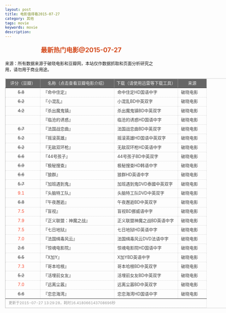 ```yaml
---
layout: post
title: 电影值得看2015-07-27
category: 其他
tags: movie
keywords: movie 
description: 
---
```

<h2 style="text-align:center;color:#D54E21;margin:20px auto">最新热门电影@2015-07-27</h2>
<div>来源：所有数据来源于破晓电影和豆瓣网，本站仅作数据抓取和页面分析研究之用，请勿用于商业用途。</div>
<table id="movietb">
   <thead>
     <tr>
       <td width="100px">评分（豆瓣）</td>
       <td width="230px">名称（点击查看豆瓣电影介绍）</td>
       <td>下载（请使用迅雷等下载工具）</td>
       <td width="80px">来源</td>
     </tr>
   </thead>
   <tbody>
    <tr><td><a class="grade_bad" href="http://movie.douban.com/subject/26579425/collections" target="_blank">5.8</a></td>      <td>『<a class="movie" href="http://movie.douban.com/subject/26579425/" target="_blank">命中住定</a>』</td>      <td><a class="dllink" href="ftp://8:8@p13.poxiao.com:8202/[www.poxiao.com破晓电影]命中住定HD国语中字.mkv" target="_blank">命中住定HD国语中字</a></td>      <td><a class="dlsource" href="http://www.poxiao.com/movie/38636.html" target="_blank">破晓电影</a><br /></td>    </tr>    <tr><td><a class="grade_bad" href="http://movie.douban.com/subject/21349301/collections" target="_blank">6.2</a></td>      <td>『<a class="movie" href="http://movie.douban.com/subject/21349301/" target="_blank">小混乱</a>』</td>      <td><a class="dllink" href="ftp://3:3@p13.poxiao.com:8202/[www.poxiao.com破晓电影]小混乱BD中英双字.rmvb" target="_blank">小混乱BD中英双字</a></td>      <td><a class="dlsource" href="http://www.poxiao.com/movie/38635.html" target="_blank">破晓电影</a><br /></td>    </tr>    <tr><td><a class="grade_bad" href="http://movie.douban.com/subject/24532586/collections" target="_blank">4.2</a></td>      <td>『<a class="movie" href="http://movie.douban.com/subject/24532586/" target="_blank">杀出魔鬼镇</a>』</td>      <td><a class="dllink" href="ftp://1:1@p13.poxiao.com:8202/[www.poxiao.com破晓电影]杀出魔鬼镇BD中英双字.rmvb" target="_blank">杀出魔鬼镇BD中英双字</a></td>      <td><a class="dlsource" href="http://www.poxiao.com/movie/38634.html" target="_blank">破晓电影</a><br /></td>    </tr>    <tr><td><a class="grade_bad" href="http://movie.douban.com/subject/26576794/collections" target="_blank"></a></td>      <td>『<a class="movie" href="http://movie.douban.com/subject/26576794/" target="_blank">临沧的诱惑</a>』</td>      <td><a class="dllink" href="ftp://5:5@p13.poxiao.com:8202/[www.poxiao.com破晓电影]临沧的诱惑HD国语中字.rmvb" target="_blank">临沧的诱惑HD国语中字</a></td>      <td><a class="dlsource" href="http://www.poxiao.com/movie/38631.html" target="_blank">破晓电影</a><br /></td>    </tr>    <tr><td><a class="grade_bad" href="http://movie.douban.com/subject/3319744/collections" target="_blank">6.7</a></td>      <td>『<a class="movie" href="http://movie.douban.com/subject/3319744/" target="_blank">法国战恋曲</a>』</td>      <td><a class="dllink" href="ftp://6:6@p13.poxiao.com:8202/[www.poxiao.com破晓电影]法国战恋曲BD中英双字.rmvb" target="_blank">法国战恋曲BD中英双字</a></td>      <td><a class="dlsource" href="http://www.poxiao.com/movie/38630.html" target="_blank">破晓电影</a><br /></td>    </tr>    <tr><td><a class="grade_bad" href="http://movie.douban.com/subject/25706778/collections" target="_blank">5.2</a></td>      <td>『<a class="movie" href="http://movie.douban.com/subject/25706778/" target="_blank">摇滚英雄</a>』</td>      <td><a class="dllink" href="ftp://1:1@p13.poxiao.com:8202/[www.poxiao.com破晓电影]摇滚英雄HD国语中英双字.rmvb" target="_blank">摇滚英雄HD国语中英双字</a></td>      <td><a class="dlsource" href="http://www.poxiao.com/movie/38627.html" target="_blank">破晓电影</a><br /></td>    </tr>    <tr><td><a class="grade_bad" href="http://movie.douban.com/subject/10526498/collections" target="_blank">6.2</a></td>      <td>『<a class="movie" href="http://movie.douban.com/subject/10526498/" target="_blank">无敌双环枪</a>』</td>      <td><a class="dllink" href="ftp://2:2@p13.poxiao.com:8202/[www.poxiao.com破晓电影]无敌双环枪HD英语中字.rmvb" target="_blank">无敌双环枪HD英语中字</a></td>      <td><a class="dlsource" href="http://www.poxiao.com/movie/38626.html" target="_blank">破晓电影</a><br /></td>    </tr>    <tr><td><a class="grade_bad" href="http://movie.douban.com/subject/2363942/collections" target="_blank">6.6</a></td>      <td>『<a class="movie" href="http://movie.douban.com/subject/2363942/" target="_blank">44号孩子</a>』</td>      <td><a class="dllink" href="ftp://5:5@p13.poxiao.com:8202/[www.poxiao.com破晓电影]44号孩子BD中英双字.rmvb" target="_blank">44号孩子BD中英双字</a></td>      <td><a class="dlsource" href="http://www.poxiao.com/movie/38623.html" target="_blank">破晓电影</a><br /></td>    </tr>    <tr><td><a class="grade_bad" href="http://movie.douban.com/subject/25856626/collections" target="_blank">6.9</a></td>      <td>『<a class="movie" href="http://movie.douban.com/subject/25856626/" target="_blank">极秘搜查</a>』</td>      <td><a class="dllink" href="ftp://8:8@p13.poxiao.com:8202/[www.poxiao.com破晓电影]极秘搜查HD韩语中字.rmvb" target="_blank">极秘搜查HD韩语中字</a></td>      <td><a class="dlsource" href="http://www.poxiao.com/movie/38621.html" target="_blank">破晓电影</a><br /></td>    </tr>    <tr><td><a class="grade_bad" href="http://movie.douban.com/subject/26276378/collections" target="_blank">6.6</a></td>      <td>『<a class="movie" href="http://movie.douban.com/subject/26276378/" target="_blank">狼群</a>』</td>      <td><a class="dllink" href="ftp://7:7@p13.poxiao.com:8202/[www.poxiao.com破晓电影]狼群HD英语中字.rmvb" target="_blank">狼群HD英语中字</a></td>      <td><a class="dlsource" href="http://www.poxiao.com/movie/38620.html" target="_blank">破晓电影</a><br /></td>    </tr>    <tr><td><a class="grade_bad" href="http://movie.douban.com/subject/25905773/collections" target="_blank">5.7</a></td>      <td>『<a class="movie" href="http://movie.douban.com/subject/25905773/" target="_blank">加班遇到鬼</a>』</td>      <td><a class="dllink" href="ftp://6:6@p13.poxiao.com:8202/[www.poxiao.com破晓电影]加班遇到鬼DVD泰國中英双字.rmvb" target="_blank">加班遇到鬼DVD泰國中英双字</a></td>      <td><a class="dlsource" href="http://www.poxiao.com/movie/38619.html" target="_blank">破晓电影</a><br /></td>    </tr>    <tr><td><a class="grade_good" href="http://movie.douban.com/subject/10533913/collections" target="_blank">9.1</a></td>      <td>『<a class="movie" href="http://movie.douban.com/subject/10533913/" target="_blank">头脑特工队</a>』</td>      <td><a class="dllink" href="ftp://5:5@p13.poxiao.com:8202/[www.poxiao.com破晓电影]头脑特工队DVD中英双字.rmvb" target="_blank">头脑特工队DVD中英双字</a></td>      <td><a class="dlsource" href="http://www.poxiao.com/movie/38618.html" target="_blank">破晓电影</a><br /></td>    </tr>    <tr><td><a class="grade_bad" href="http://movie.douban.com/subject/24883815/collections" target="_blank">6.8</a></td>      <td>『<a class="movie" href="http://movie.douban.com/subject/24883815/" target="_blank">午夜邂逅</a>』</td>      <td><a class="dllink" href="ftp://2:2@p13.poxiao.com:8202/[www.poxiao.com破晓电影]午夜邂逅BD中英双字.rmvb" target="_blank">午夜邂逅BD中英双字</a></td>      <td><a class="dlsource" href="http://www.poxiao.com/movie/38617.html" target="_blank">破晓电影</a><br /></td>    </tr>    <tr><td><a class="grade_good" href="http://movie.douban.com/subject/25785124/collections" target="_blank">7.5</a></td>      <td>『<a class="movie" href="http://movie.douban.com/subject/25785124/" target="_blank">盲视</a>』</td>      <td><a class="dllink" href="ftp://3:3@p13.poxiao.com:8202/[www.poxiao.com破晓电影]盲视BD挪威语中字.rmvb" target="_blank">盲视BD挪威语中字</a></td>      <td><a class="dlsource" href="http://www.poxiao.com/movie/38616.html" target="_blank">破晓电影</a><br /></td>    </tr>    <tr><td><a class="grade_good" href="http://movie.douban.com/subject/26361257/collections" target="_blank">7.9</a></td>      <td>『<a class="movie" href="http://movie.douban.com/subject/26361257/" target="_blank">正义联盟：神魔之战</a>』</td>      <td><a class="dllink" href="ftp://4:4@p13.poxiao.com:8202/[www.poxiao.com破晓电影]正义联盟神魔之战BD英语中字.rmvb" target="_blank">正义联盟神魔之战BD英语中字</a></td>      <td><a class="dlsource" href="http://www.poxiao.com/movie/38615.html" target="_blank">破晓电影</a><br /></td>    </tr>    <tr><td><a class="grade_good" href="http://movie.douban.com/subject/25938856/collections" target="_blank">7.5</a></td>      <td>『<a class="movie" href="http://movie.douban.com/subject/25938856/" target="_blank">七日地狱</a>』</td>      <td><a class="dllink" href="ftp://3:3@p13.poxiao.com:8202/[www.poxiao.com破晓电影]七日地狱HD英语中字.rmvb" target="_blank">七日地狱HD英语中字</a></td>      <td><a class="dlsource" href="http://www.poxiao.com/movie/38614.html" target="_blank">破晓电影</a><br /></td>    </tr>    <tr><td><a class="grade_good" href="http://movie.douban.com/subject/24753439/collections" target="_blank">7.0</a></td>      <td>『<a class="movie" href="http://movie.douban.com/subject/24753439/" target="_blank">法国缉毒风云</a>』</td>      <td><a class="dllink" href="ftp://2:2@p13.poxiao.com:8202/[www.poxiao.com破晓电影]法国缉毒风云DVD法语中字.rmvb" target="_blank">法国缉毒风云DVD法语中字</a></td>      <td><a class="dlsource" href="http://www.poxiao.com/movie/38613.html" target="_blank">破晓电影</a><br /></td>    </tr>    <tr><td><a class="grade_bad" href="http://movie.douban.com/subject/26378144/collections" target="_blank">2.6</a></td>      <td>『<a class="movie" href="http://movie.douban.com/subject/26378144/" target="_blank">惊魂电影院</a>』</td>      <td><a class="dllink" href="ftp://1:1@p13.poxiao.com:8202/[www.poxiao.com破晓电影]惊魂电影院HD国语中字.rmvb" target="_blank">惊魂电影院HD国语中字</a></td>      <td><a class="dlsource" href="http://www.poxiao.com/movie/38612.html" target="_blank">破晓电影</a><br /></td>    </tr>    <tr><td><a class="grade_bad" href="http://movie.douban.com/subject/25730893/collections" target="_blank">6.5</a></td>      <td>『<a class="movie" href="http://movie.douban.com/subject/25730893/" target="_blank">X加Y</a>』</td>      <td><a class="dllink" href="ftp://6:6@p13.poxiao.com:8202/[www.poxiao.com破晓电影]X加YBD英语中字.rmvb" target="_blank">X加YBD英语中字</a></td>      <td><a class="dlsource" href="http://www.poxiao.com/movie/38611.html" target="_blank">破晓电影</a><br /></td>    </tr>    <tr><td><a class="grade_good" href="http://movie.douban.com/subject/25772380/collections" target="_blank">7.3</a></td>      <td>『<a class="movie" href="http://movie.douban.com/subject/25772380/" target="_blank">哥本哈根</a>』</td>      <td><a class="dllink" href="ftp://7:7@p13.poxiao.com:8202/[www.poxiao.com破晓电影]哥本哈根BD中英双字.rmvb" target="_blank">哥本哈根BD中英双字</a></td>      <td><a class="dlsource" href="http://www.poxiao.com/movie/38610.html" target="_blank">破晓电影</a><br /></td>    </tr>    <tr><td><a class="grade_bad" href="http://movie.douban.com/subject/25776178/collections" target="_blank">5.2</a></td>      <td>『<a class="movie" href="http://movie.douban.com/subject/25776178/" target="_blank">活埋前女友</a>』</td>      <td><a class="dllink" href="ftp://8:8@p13.poxiao.com:8202/[www.poxiao.com破晓电影]活埋前女友BD中英双字.rmvb" target="_blank">活埋前女友BD中英双字</a></td>      <td><a class="dlsource" href="http://www.poxiao.com/movie/38609.html" target="_blank">破晓电影</a><br /></td>    </tr>    <tr><td><a class="grade_good" href="http://movie.douban.com/subject/24716045/collections" target="_blank">7.0</a></td>      <td>『<a class="movie" href="http://movie.douban.com/subject/24716045/" target="_blank">远离尘嚣</a>』</td>      <td><a class="dllink" href="ftp://1:1@p13.poxiao.com:8202/[www.poxiao.com破晓电影]远离尘嚣BD中英双字.rmvb" target="_blank">远离尘嚣BD中英双字</a></td>      <td><a class="dlsource" href="http://www.poxiao.com/movie/38608.html" target="_blank">破晓电影</a><br /></td>    </tr>    <tr><td><a class="grade_bad" href="http://movie.douban.com/subject/11600079/collections" target="_blank">6.6</a></td>      <td>『<a class="movie" href="http://movie.douban.com/subject/11600079/" target="_blank">恋恋海湾</a>』</td>      <td><a class="dllink" href="ftp://5:5@p13.poxiao.com:8202/[www.poxiao.com破晓电影]恋恋海湾HD国语中字.mkv" target="_blank">恋恋海湾HD国语中字</a></td>      <td><a class="dlsource" href="http://www.poxiao.com/movie/38606.html" target="_blank">破晓电影</a><br /></td>    </tr>
  </tbody>
  <tfoot>
    <tr>
      <td colspan="4">更新于2015-07-27 13:29:28，耗时16.418066143708696秒</td>
    </tr>
  </tfoot>
</table>
<style>
#movietb {width:790px;border:1px #CCCCCC solid;font-size:14px;margin:20px auto;}
#movietb td {border:1px #CCCCCC dotted;line-height:24px;vertical-align: middle;}
#movietb a {text-decoration:none;color:#464646; text-shadow:0 1px 0 #F2F2F2;border:0!important}
#movietb a:hover {text-decoration:underline;color:#D54E21;}
#movietb tbody tr:hover{background:#CCC}
.grade_good {color:#FF5138!important;margin-left:30px}
.grade_bad {text-decoration:line-through!important;margin-left:30px}
#movietb thead {background-color:#666;color:#eee;text-align:center}
#movietb tbody {text-align:left;}
#movietb tbody td {padding-left:10px;}
#movietb tfoot td,.size {padding-left: 10px;font-size:12px;color:#999}
</style>
